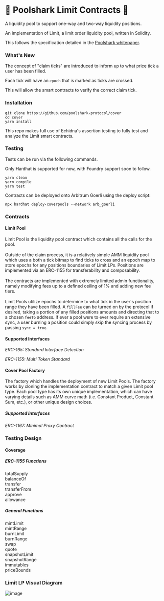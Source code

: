 # 🦈 Poolshark Limit Contracts 🦈
A liquidity pool to support one-way and two-way liquidity positions.

An implementation of Limit, a limit order liquidity pool, written in Solidity. 

This follows the specification detailed in the [Poolshark whitepaper](https://docs.poolsharks.io/whitepaper/).

### What's New 
The concept of "claim ticks" are introduced to inform up to what price tick a user has been filled.

Each tick will have an `epoch` that is marked as ticks are crossed.

This will allow the smart contracts to verify the correct claim tick.

### Installation
```
git clone https://github.com/poolshark-protocol/cover
cd cover
yarn install
```

This repo makes full use of Echidna's assertion testing to fully test and analyze the Limit smart contracts.

### Testing
Tests can be run via the following commands.

Only Hardhat is supported for now, with Foundry support soon to follow.
```
yarn clean
yarn compile
yarn test
```

Contracts can be deployed onto Arbitrum Goerli using the deploy script:
```
npx hardhat deploy-coverpools --network arb_goerli
```

### Contracts
#### Limit Pool
Limit Pool is the liquidity pool contract which contains all the calls for the pool. 
<br/><br/>
Outside of the claim process, it is a relatively simple AMM liquidity pool which uses a both a tick bitmap to find ticks to cross and an epoch map to store epochs for any positions boundaries of Limit LPs. Positions are implemented via an ERC-1155 for transferability and composability.
<br/><br/>
The contracts are implemented with extremely limited admin functionality, namely modifying fees up to a defined ceiling of 1% and adding new fee tiers.
<br/><br/>
Limit Pools utilize epochs to determine to what tick in the user's position range they have been filled. A `fillFee` can be turned on by the protocol if desired, taking a portion of any filled positions amounts and directing that to a chosen `feeTo` address. If ever a pool were to ever require an extensive sync, a user burning a position could simply skip the syncing process by passing `sync = true`.

#### Supported Interfaces
_ERC-165: Standard Interface Detection_

_ERC-1155: Multi Token Standard_

#### Cover Pool Factory
The factory which handles the deployment of new Limit Pools. The factory works by cloning the implementation contract to match a given Limit pool type. Each pool type has its own unique implementation, which can have varying details such as AMM curve math (i.e. Constant Product, Constant Sum, etc.), or other unique design choices.

##### Supported Interfaces
_ERC-1167: Minimal Proxy Contract_

### Testing Design
#### Coverage
##### ERC-1155 Functions

totalSupply
<br/>
balanceOf
<br/>
transfer
<br/>
transferFrom
<br/>
approve
<br/>
allowance
<br/>
##### General Functions

mintLimit
<br/>
mintRange
<br/>
burnLimit
<br/>
burnRange
<br/>
swap
<br/>
quote
<br/>
snapshotLimit
<br/>
snapshotRange
<br/>
immutables
<br/>
priceBounds

### Limit LP Visual Diagram

![image](https://github.com/poolshark-protocol/limit/assets/84204260/c82cfc21-f559-452b-864d-5ba6e24992d2)
